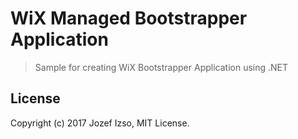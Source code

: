 # WiX Managed Bootstrapper Application

> Sample for creating WiX Bootstrapper Application using .NET

## License

Copyright (c) 2017 Jozef Izso, MIT License.

